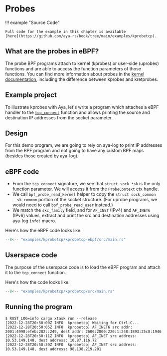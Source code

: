 # Probes

!!! example "Source Code"

    Full code for the example in this chapter is available
    [here](https://github.com/aya-rs/book/tree/main/examples/kprobetcp).

## What are the probes in eBPF?

The probe BPF programs attach to kernel (kprobes) or user-side (uprobes)
functions and are able to access the function parameters of those functions.
You can find more information about probes in the
[kernel documentation][kernel-docs], including the difference between kprobes
and kretprobes.

## Example project

To illustrate kprobes with Aya, let's write a program which
attaches a eBPF handler to the [`tcp_connect`][tcp-connect] function and allows
printing the source and destination IP addresses from the socket parameter.

## Design

For this demo program, we are going to rely on aya-log to print IP addresses
from the BPF program and not going to have any custom BPF maps (besides those
created by aya-log).

## eBPF code

- From the `tcp_connect` signature, we see that `struct sock *sk` is the only
  function parameter. We will access it from the `ProbeContext` ctx handle.
- We call `bpf_probe_read_kernel` helper to copy the
  `struct sock_common __sk_common` portion of the socket structure. (For uprobe
  programs, we would need to call `bpf_probe_read_user` instead.)
- We match the `skc_family` field, and for `AF_INET` (IPv4) and `AF_INET6`
  (IPv6) values, extract and print the src and destination addresses using
  aya-log `info!` macro.

Here's how the eBPF code looks like:

```rust linenums="1" title="kprobetcp-ebpf/src/main.rs"
--8<-- "examples/kprobetcp/kprobetcp-ebpf/src/main.rs"
```

## Userspace code

The purpose of the userspace code is to load the eBPF program and attach it to the
`tcp_connect` function.

Here's how the code looks like:

```rust linenums="1" title="kprobetcp/src/main.rs"
--8<-- "examples/kprobetcp/kprobetcp/src/main.rs"
```

## Running the program

<!-- markdownlint-disable MD013 -->

```console
$ RUST_LOG=info cargo xtask run --release
[2022-12-28T20:50:00Z INFO  kprobetcp] Waiting for Ctrl-C...
[2022-12-28T20:50:05Z INFO  kprobetcp] AF_INET6 src addr: 2001:4998:efeb:282::249, dest addr: 2606:2800:220:1:248:1893:25c8:1946
[2022-12-28T20:50:11Z INFO  kprobetcp] AF_INET src address: 10.53.149.148, dest address: 10.87.116.72
[2022-12-28T20:50:30Z INFO  kprobetcp] AF_INET src address: 10.53.149.148, dest address: 98.138.219.201
```

<!-- markdownlint-enable MD013 -->

[kernel-docs]: https://docs.kernel.org/trace/kprobes.html
[tcp-connect]: https://elixir.bootlin.com/linux/latest/source/net/ipv4/tcp_output.c#L3837
